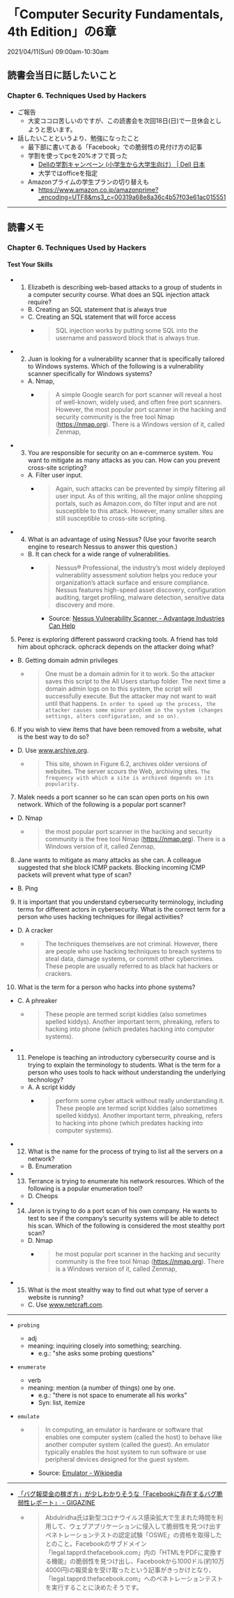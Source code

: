 # 「Computer Security Fundamentals, 4th Edition」の6章
2021/04/11(Sun) 09:00am-10:30am

## 読書会当日に話したいこと

### Chapter 6. Techniques Used by Hackers
- ご報告
  - 大変ココロ苦しいのですが、この読書会を次回18日(日)で一旦休会としようと思います。
- 話したいことというより、勉強になったこと
  - 最下部に書いてある「Facebook」での脆弱性の見付け方の記事
  - 学割を使ってpcを20%オフで買った
    - [Dellの学割キャンペーン (小学生から大学生向け） | Dell 日本](https://www.dell.com/ja-jp/shop/student-discount-purchase-program/cp/student-discount-purchase-program)
    - 大学ではofficeを指定
  - Amazonプライムの学生プランの切り替えも
    - https://www.amazon.co.jp/amazonprime?_encoding=UTF8&ms3_c=00319a68e8a36c4b57f03e61ac015551


---
## 読書メモ
### Chapter 6. Techniques Used by Hackers


#### Test Your Skills
- 1. Elizabeth is describing web-based attacks to a group of students in a computer security course. What does an SQL injection attack require?
  - B. Creating an SQL statement that is always true
  - C. Creating an SQL statement that will force access
    - > SQL injection works by putting some SQL into the username and password block that is always true.

- 2. Juan is looking for a vulnerability scanner that is specifically tailored to Windows systems. Which of the following is a vulnerability scanner specifically for Windows systems?
  - A. Nmap, 
    - > A simple Google search for port scanner will reveal a host of well-known, widely used, and often free port scanners. However, the most popular port scanner in the hacking and security community is the free tool Nmap (https://nmap.org). There is a Windows version of it, called Zenmap,

- 3. You are responsible for security on an e-commerce system. You want to mitigate as many attacks as you can. How can you prevent cross-site scripting?
  - A. Filter user input.
    - > Again, such attacks can be prevented by simply filtering all user input. As of this writing, all the major online shopping portals, such as Amazon.com, do filter input and are not susceptible to this attack. However, many smaller sites are still susceptible to cross-site scripting.

- 4. What is an advantage of using Nessus? (Use your favorite search engine to research Nessus to answer this question.)
  - B. It can check for a wide range of vulnerabilities.
    - > Nessus® Professional, the industry’s most widely deployed vulnerability assessment solution helps you reduce your organization’s attack surface and ensure compliance. Nessus features high-speed asset discovery, configuration auditing, target profiling, malware detection, sensitive data discovery and more.
      - Source: [Nessus Vulnerability Scanner - Advantage Industries Can Help](https://www.getadvantage.com/cybersecurity-nessus-vulnerability-scanner/)

5. Perez is exploring different password cracking tools. A friend has told him about ophcrack. ophcrack depends on the attacker doing what?
  - B. Getting domain admin privileges
    - > One must be a domain admin for it to work. So the attacker saves this script to the All Users startup folder. The next time a domain admin logs on to this system, the script will successfully execute. But the attacker may not want to wait until that happens. `In order to speed up the process, the attacker causes some minor problem in the system (changes settings, alters configuration, and so on).` 

6. If you wish to view items that have been removed from a website, what is the best way to do so?
  - D. Use www.archive.org.
    - >  This site, shown in Figure 6.2, archives older versions of websites. The server scours the Web, archiving sites. `The frequency with which a site is archived depends on its popularity.`

7. Malek needs a port scanner so he can scan open ports on his own network. Which of the following is a popular port scanner?
  - D. Nmap
    - > the most popular port scanner in the hacking and security community is the free tool Nmap (https://nmap.org). There is a Windows version of it, called Zenmap,

8. Jane wants to mitigate as many attacks as she can. A colleague suggested that she block ICMP packets. Blocking incoming ICMP packets will prevent what type of scan?
  - B. Ping

9. It is important that you understand cybersecurity terminology, including terms for different actors in cybersecurity. What is the correct term for a person who uses hacking techniques for illegal activities?
  - D. A cracker
    - >  The techniques themselves are not criminal. However, there are people who use hacking techniques to breach systems to steal data, damage systems, or commit other cybercrimes. These people are usually referred to as black hat hackers or crackers.

10. What is the term for a person who hacks into phone systems?
  - C. A phreaker
    - >  These people are termed script kiddies (also sometimes spelled kiddys). Another important term, phreaking, refers to hacking into phone (which predates hacking into computer systems).

- 11. Penelope is teaching an introductory cybersecurity course and is trying to explain the terminology to students. What is the term for a person who uses tools to hack without understanding the underlying technology?
  - A. A script kiddy
    - >  perform some cyber attack without really understanding it. These people are termed script kiddies (also sometimes spelled kiddys). Another important term, phreaking, refers to hacking into phone (which predates hacking into computer systems).

- 12. What is the name for the process of trying to list all the servers on a network?
  - B. Enumeration

- 13. Terrance is trying to enumerate his network resources. Which of the following is a popular enumeration tool?
  - D. Cheops

- 14. Jaron is trying to do a port scan of his own company. He wants to test to see if the company’s security systems will be able to detect his scan. Which of the following is considered the most stealthy port scan?
  - D. Nmap
    - > he most popular port scanner in the hacking and security community is the free tool Nmap (https://nmap.org). There is a Windows version of it, called Zenmap,

- 15. What is the most stealthy way to find out what type of server a website is running?
  - C. Use www.netcraft.com.

---
- `probing`
  - adj
  - meaning: inquiring closely into something; searching.
    - e.g.: "she asks some probing questions"

- `enumerate`
  - verb
  - meaning: mention (a number of things) one by one.
    - e.g.: "there is not space to enumerate all his works"
    - Syn: list, itemize

- `emulate`
  - > In computing, an emulator is hardware or software that enables one computer system (called the host) to behave like another computer system (called the guest). An emulator typically enables the host system to run software or use peripheral devices designed for the guest system. 
    - Source: [Emulator - Wikipedia](https://en.wikipedia.org/wiki/Emulator)
---

- [「バグ報奨金の稼ぎ方」が少しわかりそうな「Facebookに存在するバグ脆弱性レポート」 - GIGAZINE](https://gigazine.net/news/20201215-facebook-subdomain-bug-bounty/)
  - > Abdulridha氏は新型コロナウイルス感染拡大で生まれた時間を利用して、ウェブアプリケーションに侵入して脆弱性を見つけ出すペネトレーションテストの認定試験「OSWE」の資格を取得したとのこと。Facebookのサブドメイン「legal.tapprd.thefacebook.com」内の「HTMLをPDFに変換する機能」の脆弱性を見つけ出し、Facebookから1000ドル(約10万4000円)の報奨金を受け取ったという記事がきっかけとなり、「legal.tapprd.thefacebook.com」へのペネトレーションテストを実行することに決めたそうです。
